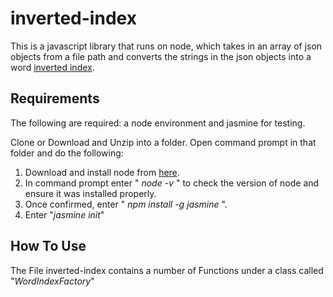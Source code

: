 # inverted-index
This is a javascript library that runs on node, which takes in an array of json objects from a file path and converts the strings in the json objects into a word [inverted index](https://en.wikipedia.org/wiki/Inverted_index).

## Requirements
The following are required: a node environment and jasmine for testing.

Clone or Download and Unzip into a folder. Open command prompt in that folder and do the following:
1. Download and install node from [here](https://nodejs.org/en/download/).
2. In command prompt enter " *node -v* " to check the version of node and ensure it was installed properly.
3. Once confirmed, enter " *npm install -g jasmine* ".
4. Enter "*jasmine init*"

## How To Use
The File inverted-index contains a number of Functions under a class called "*WordIndexFactory*"
